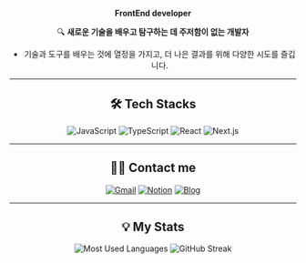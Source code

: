 <div align="center">

**FrontEnd developer**

🔍 **새로운 기술을 배우고 탐구하는 데 주저함이 없는 개발자**  
   - 기술과 도구를 배우는 것에 열정을 가지고, 더 나은 결과를 위해 다양한 시도를 즐깁니다.
---

## 🛠️ Tech Stacks
![JavaScript](https://img.shields.io/badge/JavaScript-F7DF1E?style=for-the-badge&logo=javascript&logoColor=black)
![TypeScript](https://img.shields.io/badge/TypeScript-007ACC?style=for-the-badge&logo=typescript&logoColor=white)
![React](https://img.shields.io/badge/React-61DAFB?style=for-the-badge&logo=react&logoColor=black)
![Next.js](https://img.shields.io/badge/Next.js-000000?style=for-the-badge&logo=next.js&logoColor=white)

---

## 🙋‍♂️ Contact me
[![Gmail](https://img.shields.io/badge/Gmail-D14836?style=for-the-badge&logo=gmail&logoColor=white)](mailto:ajvls98@gmail.com)
[![Notion](https://img.shields.io/badge/Notion-000000?style=for-the-badge&logo=notion&logoColor=white)](https://little-gazelle-9ac.notion.site/)
[![Blog](https://img.shields.io/badge/Blog-FF5722?style=for-the-badge&logo=rss&logoColor=white)](https://www.lamyzm.duckdns.org/)

---

## 💡 My Stats
![Most Used Languages](https://github-readme-stats.vercel.app/api/top-langs/?username=Lamyzm&layout=compact&langs_count=15&theme=default)
![GitHub Streak](https://github-readme-streak-stats.herokuapp.com?user=Lamyzm&theme=default&hide_border=true)

</div>
